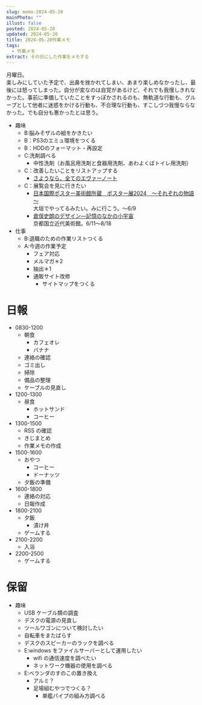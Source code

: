 ```yaml
---
slug: memo-2024-05-20
mainPhoto: ""
illust: false
posted: 2024-05-20
updated: 2024-05-20
title: 2024-05-20作業メモ
tags:
  - 作業メモ
extract: その日にした作業をメモする
---
```


月曜日。  
楽しみにしていた予定で、出鼻を挫かれてしまい、あまり楽しめなかったし、最後には怒ってしまった。自分が変なのは自覚があるけど、それでも我慢しきれなかった。事前に準備していたことをすっぽかされるのも、無軌道な行動も、グループとして他者に迷惑をかける行動も、不合理な行動も、すこしづつ我慢ならなかった。でも自分も悪かったとは思う。

- 趣味
  - B:脳みそザルの絵をかきたい
  - B：PS3のエミュ環境をつくる
  - B：HDDのフォーマット・再設定
  - C:洗剤調べる
    - 中性洗剤（お風呂用洗剤と食器用洗剤、あわよくばトイレ用洗剤）
  - C：改善したいことをリストアップする 
    - [さようなら、全てのエヴァーノート](https://honeshabri.hatenablog.com/entry/Evernote_to_Obsidian)  
  - C：展覧会を見に行きたい
    - [日本国際ポスター美術館所蔵　ポスター展2024　～それぞれの物語～](https://www.japandesign.ne.jp/event/postermuseum-ogaki-2024/)  
    大垣でやってるみたい。みに行こう。〜6/9
    - [倉俣史朗のデザイン―記憶のなかの小宇宙](https://www.momak.go.jp/Japanese/exhibitionarchive/2024/459.html)  
      京都国立近代美術館。6/11〜8/18
- 仕事
  - B:退職のための作業リストつくる
  - A:今週の作業予定
    - フェア対応
    - メルマガ＊2
    - 抽出＊1
    - 通販サイト改修
      - サイトマップをつくる

# 日報

- 0830-1200
  - 朝食
    - カフェオレ
    - バナナ
  - 連絡の確認
  - ゴミ出し
  - 掃除
  - 備品の整理
  - ケーブルの見直し
- 1200-1300
  - 昼食
    - ホットサンド
    - コーヒー
- 1300-1500
  - RSS の確認
  - きじまとめ
  - 作業メモの作成
- 1500-1600
  - おやつ
    - コーヒー
    - ドーナッツ
  - 夕飯の準備
- 1600-1800
  - 連絡の対応
  - 日報作成
- 1800-2100
  - 夕飯
    - 漬け丼
  - ゲームする
- 2100-2200
  - 入浴
- 2200-2500
  - ゲームする


# 保留

- 趣味
  - USB ケーブル類の調査
  - デスクの電源の見直し
  - ツールワゴンについて検討したい
  - 自転車をまたばらす
  - デスクのスピーカーのラックを調べる
  - E:windows をファイルサーバーとして運用したい
    - wifi の通信速度を調べたい
    - ネットワーク機器の使用を調べる
  - E:ベランダのすのこの置き換え
    - アルミ？
    - 足場組むやつでつくる？
      - 単艦パイプの組み方調べる
